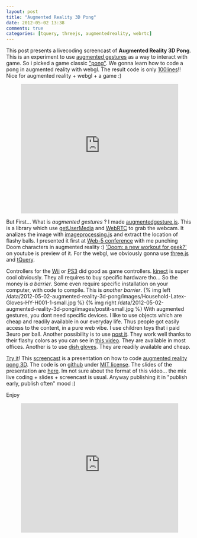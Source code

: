 ```yaml
---
layout: post
title: "Augmented Reality 3D Pong"
date: 2012-05-02 13:38
comments: true
categories: [tquery, threejs, augmentedreality, webrtc]
---
```


This post presents a livecoding screencast of **Augmented Reality 3D Pong**.
This is an experiment to use [augmented gestures](https://github.com/jeromeetienne/augmentedgesture.js)
as a way to interact with game. So i picked a game classic ["pong"](http://en.wikipedia.org/wiki/Pong).
We gonna learn how to code a pong in augmented reality with webgl. The result code
is only
[100lines](https://github.com/jeromeetienne/augmentedgesture.js/blob/master/examples/augmentedpong/index.html)!!
Nice for augmented reality + webgl + a game :)

<center>
	<iframe width="425" height="349" src="http://www.youtube.com/embed/ZTwhHwAHc3c" frameborder="0" allowfullscreen></iframe>
</center>


But First... What is *augmented gestures* ?
I made [augmentedgesture.js](https://github.com/jeromeetienne/augmentedgesture.js).
This is a library which use [getUserMedia](http://dev.w3.org/2011/webrtc/editor/getusermedia.html)
and [WebRTC](http://www.webrtc.org/) to grab the webcam.
It analizes the image with [imageprocessing.js](https://github.com/jeromeetienne/imageprocessing.js)
and extract the location of flashy balls.
I presented it first at [Web-5 conference](http://www.web-5.org/) with me punching
Doom characters in augmented reality :)
['Doom: a new workout for geek?'](http://www.youtube.com/watch?v=hUYM93xaIgg) on youtube
is preview of it. For the webgl, we obviously gonna use
[three.js](https://github.com/mrdoob/three.js/)
and
[tQuery](http://jeromeetienne.github.com/tquery/).

Controllers for the [Wii](http://en.wikipedia.org/wiki/Wii_Remote)
or
[PS3](http://us.playstation.com/ps3/playstation-move/) did good as game controllers.
[kinect](http://en.wikipedia.org/wiki/Kinect)
is super cool obviously.
They all requires to buy specific hardware tho... So the money is *a barrier*.
Some even require specific installation on your computer, with code to compile.
This is *another barrier*.
{% img left /data/2012-05-02-augmented-reality-3d-pong/images/Household-Latex-Gloves-HY-H001-1-small.jpg %}
{% img right /data/2012-05-02-augmented-reality-3d-pong/images/postit-small.jpg %}
With augmented gestures, you dont need specific devices. I like to use objects
which are cheap and readily available in our everyday life.
Thus people got easily access to the content, in a pure web vibe.
I use children toys that i paid 3euro per ball.
Another possibility is to use [post it](http://en.wikipedia.org/wiki/Post-it_note).
They work well thanks to their flashy colors as you can see
in [this video](http://www.youtube.com/watch?v=k8R1y0oqiic).
They are available in most offices.
Another is to use [dish gloves](http://en.wikipedia.org/wiki/Rubber_glove). They are
readily available and cheap.

[Try it](http://jeromeetienne.github.com/augmentedgesture.js/examples/augmentedpong/)!
This [screencast](http://www.youtube.com/watch?v=iunNd5lmAVE)
is a presentation on how to code
[augmented reality pong 3D](http://jeromeetienne.github.com/augmentedgesture.js/examples/augmentedpong/).
The code is on [github](https://github.com/jeromeetienne/augmentedgesture.js/tree/master/examples/augmentedpong)
under [MIT license](https://github.com/jeromeetienne/augmentedgesture.js/blob/master/MIT-LICENSE.txt).
The slides of the presentation are
[here](http://jeromeetienne.github.com/augmentedgesture.js/examples/augmentedpong/slides).
Im not sure about the format of this video... the mix live coding + slides + screencast is usual.
Anyway publishing it in "publish early, publish often" mood :)

Enjoy

<center>
	<iframe width="425" height="349" src="http://www.youtube.com/embed/iunNd5lmAVE" frameborder="0" allowfullscreen></iframe>
</center>

<!-- more -->